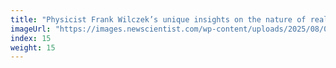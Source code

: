 ```yaml
---
title: "Physicist Frank Wilczek’s unique insights on the nature of reality"
imageUrl: "https://images.newscientist.com/wp-content/uploads/2025/08/07122509/SEI_260733375.jpg?width=788"
index: 15
weight: 15
---
```

